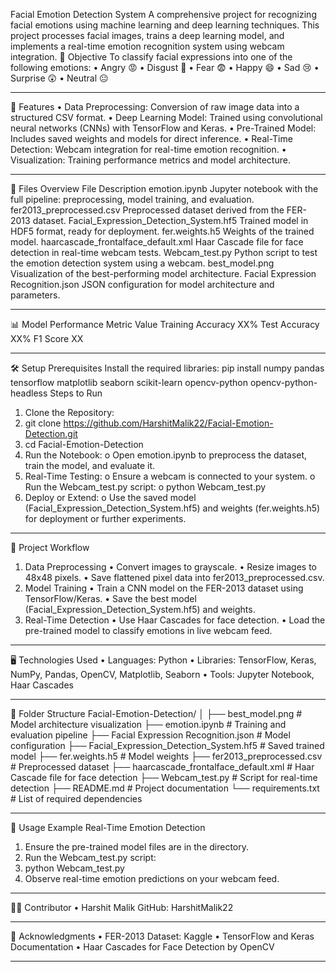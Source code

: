 Facial Emotion Detection System
A comprehensive project for recognizing facial emotions using machine learning and deep learning techniques. This project processes facial images, trains a deep learning model, and implements a real-time emotion recognition system using webcam integration.
🧠 Objective
To classify facial expressions into one of the following emotions:
•	Angry 😡
•	Disgust 🤢
•	Fear 😨
•	Happy 😄
•	Sad 😢
•	Surprise 😲
•	Neutral 😐
________________________________________
🚀 Features
•	Data Preprocessing: Conversion of raw image data into a structured CSV format.
•	Deep Learning Model: Trained using convolutional neural networks (CNNs) with TensorFlow and Keras.
•	Pre-Trained Model: Includes saved weights and models for direct inference.
•	Real-Time Detection: Webcam integration for real-time emotion recognition.
•	Visualization: Training performance metrics and model architecture.
________________________________________
📂 Files Overview
File	Description
emotion.ipynb	Jupyter notebook with the full pipeline: preprocessing, model training, and evaluation.
fer2013_preprocessed.csv	Preprocessed dataset derived from the FER-2013 dataset.
Facial_Expression_Detection_System.hf5	Trained model in HDF5 format, ready for deployment.
fer.weights.h5	Weights of the trained model.
haarcascade_frontalface_default.xml	Haar Cascade file for face detection in real-time webcam tests.
Webcam_test.py	Python script to test the emotion detection system using a webcam.
best_model.png	Visualization of the best-performing model architecture.
Facial Expression Recognition.json	JSON configuration for model architecture and parameters.
________________________________________
📊 Model Performance
Metric	Value
Training Accuracy	XX%
Test Accuracy	XX%
F1 Score	XX
________________________________________
🛠️ Setup
Prerequisites
Install the required libraries:
pip install numpy pandas tensorflow matplotlib seaborn scikit-learn opencv-python opencv-python-headless
Steps to Run
1.	Clone the Repository:
2.	git clone https://github.com/HarshitMalik22/Facial-Emotion-Detection.git
3.	cd Facial-Emotion-Detection
4.	Run the Notebook:
o	Open emotion.ipynb to preprocess the dataset, train the model, and evaluate it.
5.	Real-Time Testing:
o	Ensure a webcam is connected to your system.
o	Run the Webcam_test.py script: 
o	python Webcam_test.py
6.	Deploy or Extend:
o	Use the saved model (Facial_Expression_Detection_System.hf5) and weights (fer.weights.h5) for deployment or further experiments.
________________________________________
📂 Project Workflow
1. Data Preprocessing
•	Convert images to grayscale.
•	Resize images to 48x48 pixels.
•	Save flattened pixel data into fer2013_preprocessed.csv.
2. Model Training
•	Train a CNN model on the FER-2013 dataset using TensorFlow/Keras.
•	Save the best model (Facial_Expression_Detection_System.hf5) and weights.
3. Real-Time Detection
•	Use Haar Cascades for face detection.
•	Load the pre-trained model to classify emotions in live webcam feed.
________________________________________
🖥️ Technologies Used
•	Languages: Python
•	Libraries: TensorFlow, Keras, NumPy, Pandas, OpenCV, Matplotlib, Seaborn
•	Tools: Jupyter Notebook, Haar Cascades
________________________________________
📂 Folder Structure
Facial-Emotion-Detection/
│
├── best_model.png                           # Model architecture visualization
├── emotion.ipynb                            # Training and evaluation pipeline
├── Facial Expression Recognition.json       # Model configuration
├── Facial_Expression_Detection_System.hf5   # Saved trained model
├── fer.weights.h5                           # Model weights
├── fer2013_preprocessed.csv                 # Preprocessed dataset
├── haarcascade_frontalface_default.xml      # Haar Cascade file for face detection
├── Webcam_test.py                           # Script for real-time detection
├── README.md                                # Project documentation
└── requirements.txt                         # List of required dependencies
________________________________________
📜 Usage Example
Real-Time Emotion Detection
1.	Ensure the pre-trained model files are in the directory.
2.	Run the Webcam_test.py script: 
3.	python Webcam_test.py
4.	Observe real-time emotion predictions on your webcam feed.
________________________________________
👨‍💻 Contributor
•	Harshit Malik
GitHub: HarshitMalik22
________________________________________
🌟 Acknowledgments
•	FER-2013 Dataset: Kaggle
•	TensorFlow and Keras Documentation
•	Haar Cascades for Face Detection by OpenCV
________________________________________
